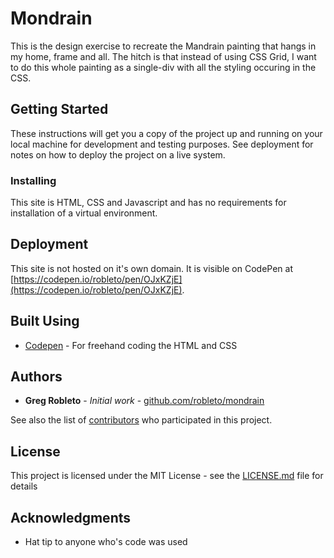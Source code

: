 # Mondrain

This is the design exercise to recreate the Mandrain painting that hangs in my home, frame and all. The hitch is that instead of using CSS Grid, I want to do this whole painting as a single-div with all the styling occuring in the CSS.

## Getting Started

These instructions will get you a copy of the project up and running on your local machine for development and testing purposes. See deployment for notes on how to deploy the project on a live system.


### Installing

This site is HTML, CSS and Javascript and has no requirements for installation of a virtual environment.

## Deployment

This site is not hosted on it's own domain.  It is visible on CodePen at [https://codepen.io/robleto/pen/OJxKZjE](https://codepen.io/robleto/pen/OJxKZjE).

## Built Using

* [Codepen](https://codepen.io/robleto/) - For freehand coding the HTML and CSS

## Authors

* **Greg Robleto** - *Initial work* - [github.com/robleto/mondrain](https://github.com/robleto/mondrain)

See also the list of [contributors](https://github.com/robleto/mondrain/contributors) who participated in this project.

## License

This project is licensed under the MIT License - see the [LICENSE.md](LICENSE.md) file for details

## Acknowledgments

* Hat tip to anyone who's code was used
